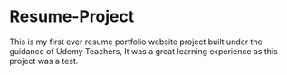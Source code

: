 # Resume-Project
This is my first ever resume portfolio website project built under the guidance of Udemy Teachers, It was a great learning experience as this project was a test.
